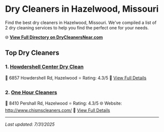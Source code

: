 # Dry Cleaners in Hazelwood, Missouri

Find the best dry cleaners in Hazelwood, Missouri. We've compiled a list of 2 dry cleaning services to help you find the perfect one for your needs.

🌐 **[View Full Directory on DryCleanersNear.com](https://drycleanersnear.com/city/US/Missouri/Hazelwood)**

## Top Dry Cleaners

### 1. [Howdershell Center Dry Clean](https://drycleanersnear.com/dryCleaner/686f1ef11cef475d4de83f4a/howdershell-center-dry-clean)
📍 6857 Howdershell Rd, Hazelwood
⭐ Rating: 4.3/5
🔗 [View Full Details](https://drycleanersnear.com/dryCleaner/686f1ef11cef475d4de83f4a/howdershell-center-dry-clean)

### 2. [One Hour Cleaners](https://drycleanersnear.com/dryCleaner/686f1f561cef475d4de84260/one-hour-cleaners)
📍 8410 Pershall Rd, Hazelwood
⭐ Rating: 4.3/5
🌐 Website: http://www.chismscleaners.com/
🔗 [View Full Details](https://drycleanersnear.com/dryCleaner/686f1f561cef475d4de84260/one-hour-cleaners)


---

*Last updated: 7/31/2025*

